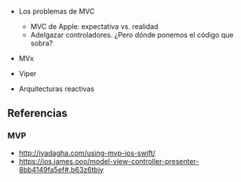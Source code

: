 

- Los problemas de MVC
    - MVC de Apple: expectativa vs. realidad
    - Adelgazar controladores. ¿Pero dónde ponemos el código que sobra?

- MVx

- Viper

- Arquitecturas reactivas



## Referencias

### MVP

- http://iyadagha.com/using-mvp-ios-swift/
- https://ios.james.ooo/model-view-controller-presenter-8bb4149fa5ef#.b63z6tbjy
